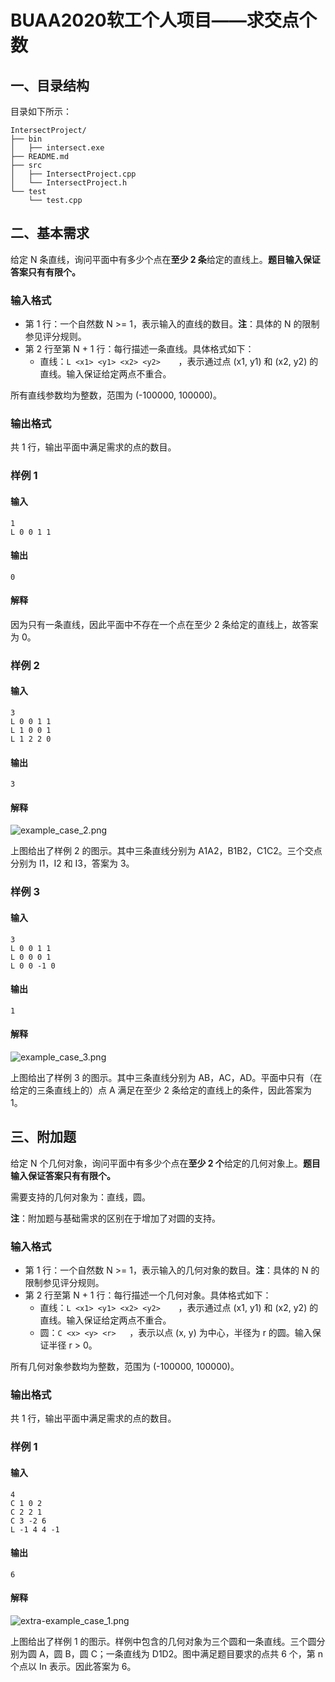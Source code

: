 # BUAA2020软工个人项目——求交点个数

## 一、目录结构

目录如下所示：

```
IntersectProject/
├── bin
│   ├── intersect.exe
├── README.md
├── src
│   ├── IntersectProject.cpp
│   └── IntersectProject.h
└── test
    └── test.cpp
```

## 二、基本需求

给定 N 条直线，询问平面中有多少个点在**至少 2 条**给定的直线上。**题目输入保证答案只有有限个。**

### 输入格式

-   第 1 行：一个自然数 N >= 1，表示输入的直线的数目。**注**：具体的 N 的限制参见评分规则。
-   第 2 行至第 N + 1 行：每行描述一条直线。具体格式如下：
    -   直线：`L <x1> <y1> <x2> <y2>    `，表示通过点 (x1, y1) 和 (x2, y2) 的直线。输入保证给定两点不重合。

所有直线参数均为整数，范围为 (-100000, 100000)。

### 输出格式

共 1 行，输出平面中满足需求的点的数目。

### 样例 1

#### 输入

```
1
L 0 0 1 1
```

#### 输出

```
0
```

#### 解释

因为只有一条直线，因此平面中不存在一个点在至少 2 条给定的直线上，故答案为 0。

### 样例 2

#### 输入

```
3
L 0 0 1 1
L 1 0 0 1
L 1 2 2 0
```

#### 输出

```
3
```

#### 解释

![example_case_2.png](https://img2020.cnblogs.com/other/1228025/202003/1228025-20200303222857772-1861335709.png)

上图给出了样例 2 的图示。其中三条直线分别为 A1A2，B1B2，C1C2。三个交点分别为 I1，I2 和 I3，答案为 3。

### 样例 3

#### 输入

```
3
L 0 0 1 1
L 0 0 0 1
L 0 0 -1 0
```

#### 输出

```
1
```

#### 解释

![example_case_3.png](https://img2020.cnblogs.com/other/1228025/202003/1228025-20200303222946543-1539826641.png)

上图给出了样例 3 的图示。其中三条直线分别为 AB，AC，AD。平面中只有（在给定的三条直线上的）点 A 满足在至少 2 条给定的直线上的条件，因此答案为 1。

## 三、附加题

给定 N 个几何对象，询问平面中有多少个点在**至少 2 个**给定的几何对象上。**题目输入保证答案只有有限个。**

需要支持的几何对象为：直线，圆。

**注**：附加题与基础需求的区别在于增加了对圆的支持。

### 输入格式

-   第 1 行：一个自然数 N >= 1，表示输入的几何对象的数目。**注**：具体的 N 的限制参见评分规则。
-   第 2 行至第 N + 1 行：每行描述一个几何对象。具体格式如下：
    -   直线：`L <x1> <y1> <x2> <y2>    `，表示通过点 (x1, y1) 和 (x2, y2) 的直线。输入保证给定两点不重合。
    -   圆：`C <x> <y> <r>   `，表示以点 (x, y) 为中心，半径为 r 的圆。输入保证半径 r > 0。

所有几何对象参数均为整数，范围为 (-100000, 100000)。

### 输出格式

共 1 行，输出平面中满足需求的点的数目。

### 样例 1

#### 输入

```
4
C 1 0 2
C 2 2 1
C 3 -2 6
L -1 4 4 -1
```

#### 输出

```
6
```

#### 解释

![extra-example_case_1.png](https://img2020.cnblogs.com/other/1228025/202003/1228025-20200303223006804-480179845.png)

上图给出了样例 1 的图示。样例中包含的几何对象为三个圆和一条直线。三个圆分别为圆 A，圆 B，圆 C；一条直线为 D1D2。图中满足题目要求的点共 6 个，第 n 个点以 In 表示。因此答案为 6。